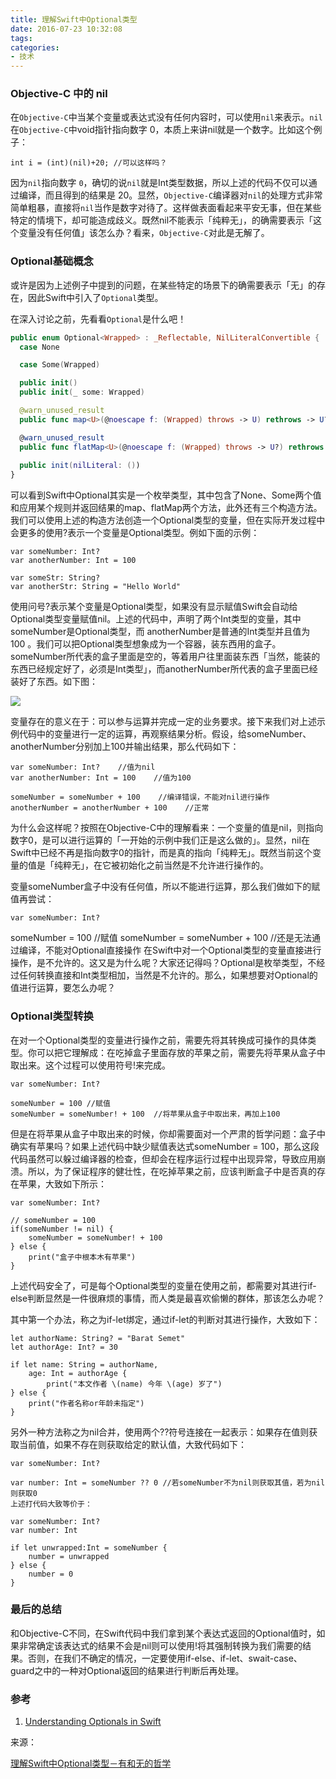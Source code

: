 ```yaml
---
title: 理解Swift中Optional类型
date: 2016-07-23 10:32:08
tags:
categories: 
- 技术
---
```



### Objective-C 中的 nil

在`Objective-C`中当某个变量或表达式没有任何内容时，可以使用`nil`来表示。`nil`在`Objective-C`中void指针指向数字 0，本质上来讲nil就是一个数字。比如这个例子：

```
int i = (int)(nil)+20; //可以这样吗？
```

因为`nil`指向数字 `0`，确切的说`nil`就是Int类型数据，所以上述的代码不仅可以通过编译，而且得到的结果是 20。显然，`Objective-C`编译器对`nil`的处理方式非常简单粗暴，直接将`nil`当作是数字对待了。这样做表面看起来平安无事，但在某些特定的情境下，却可能造成歧义。既然nil不能表示「纯粹无」，的确需要表示「这个变量没有任何值」该怎么办？看来，`Objective-C`对此是无解了。

### Optional基础概念

或许是因为上述例子中提到的问题，在某些特定的场景下的确需要表示「无」的存在，因此Swift中引入了`Optional`类型。

在深入讨论之前，先看看`Optional`是什么吧！

```swift
public enum Optional<Wrapped> : _Reflectable, NilLiteralConvertible {
  case None

  case Some(Wrapped)

  public init()
  public init(_ some: Wrapped)

  @warn_unused_result
  public func map<U>(@noescape f: (Wrapped) throws -> U) rethrows -> U?

  @warn_unused_result
  public func flatMap<U>(@noescape f: (Wrapped) throws -> U?) rethrows -> U?
        
  public init(nilLiteral: ())
}
```

可以看到Swift中Optional其实是一个枚举类型，其中包含了None、Some两个值和应用某个规则并返回结果的map、flatMap两个方法，此外还有三个构造方法。我们可以使用上述的构造方法创造一个Optional类型的变量，但在实际开发过程中会更多的使用?表示一个变量是Optional类型。例如下面的示例：

```
var someNumber: Int?
var anotherNumber: Int = 100

var someStr: String?
var anotherStr: String = "Hello World"
```

使用问号?表示某个变量是Optional类型，如果没有显示赋值Swift会自动给Optional类型变量赋值nil。上述的代码中，声明了两个Int类型的变量，其中someNumber是Optional类型，而 anotherNumber是普通的Int类型并且值为 100 。我们可以把Optional类型想象成为一个容器，装东西用的盒子。someNumber所代表的盒子里面是空的，等着用户往里面装东西「当然，能装的东西已经规定好了，必须是Int类型」，而anotherNumber所代表的盒子里面已经装好了东西。如下图：

![](https://ww4.sinaimg.cn/large/006tNc79gw1fahqbgs2b0j30j60723yq.jpg)

变量存在的意义在于：可以参与运算并完成一定的业务要求。接下来我们对上述示例代码中的变量进行一定的运算，再观察结果分析。假设，给someNumber、anotherNumber分别加上100并输出结果，那么代码如下：

```
var someNumber: Int?    //值为nil
var anotherNumber: Int = 100    //值为100

someNumber = someNumber + 100    //编译错误，不能对nil进行操作
anotherNumber = anotherNumber + 100    //正常
```

为什么会这样呢？按照在Objective-C中的理解看来：一个变量的值是nil，则指向数字0，是可以进行运算的「一开始的示例中我们正是这么做的」。显然，nil在Swift中已经不再是指向数字0的指针，而是真的指向「纯粹无」。既然当前这个变量的值是「纯粹无」，在它被初始化之前当然是不允许进行操作的。

变量someNumber盒子中没有任何值，所以不能进行运算，那么我们做如下的赋值再尝试：

```
var someNumber: Int?
```

someNumber = 100 //赋值
someNumber = someNumber + 100 //还是无法通过编译，不能对Optional直接操作
在Swift中对一个Optional类型的变量直接进行操作，是不允许的。这又是为什么呢？大家还记得吗？Optional是枚举类型，不经过任何转换直接和Int类型相加，当然是不允许的。那么，如果想要对Optional的值进行运算，要怎么办呢？

### Optional类型转换

在对一个Optional类型的变量进行操作之前，需要先将其转换成可操作的具体类型。你可以把它理解成：在吃掉盒子里面存放的苹果之前，需要先将苹果从盒子中取出来。这个过程可以使用符号!来完成。

```
var someNumber: Int?

someNumber = 100 //赋值
someNumber = someNumber! + 100  //将苹果从盒子中取出来，再加上100
```

但是在将苹果从盒子中取出来的时候，你却需要面对一个严肃的哲学问题：盒子中确实有苹果吗？如果上述代码中缺少赋值表达式someNumber = 100，那么这段代码虽然可以躲过编译器的检查，但却会在程序运行过程中出现异常，导致应用崩溃。所以，为了保证程序的健壮性，在吃掉苹果之前，应该判断盒子中是否真的存在苹果，大致如下所示：

```
var someNumber: Int?

// someNumber = 100
if(someNumber != nil) {
    someNumber = someNumber! + 100
} else {
    print("盒子中根本木有苹果")
}
```

上述代码安全了，可是每个Optional类型的变量在使用之前，都需要对其进行if-else判断显然是一件很麻烦的事情，而人类是最喜欢偷懒的群体，那该怎么办呢？

其中第一个办法，称之为if-let绑定，通过if-let的判断对其进行操作，大致如下：

```
let authorName: String? = "Barat Semet"
let authorAge: Int? = 30

if let name: String = authorName,
    age: Int = authorAge {
        print("本文作者 \(name) 今年 \(age) 岁了")
} else {
    print("作者名称or年龄未指定")
}
```

另外一种方法称之为nil合并，使用两个??符号连接在一起表示：如果存在值则获取当前值，如果不存在则获取给定的默认值，大致代码如下：

```
var someNumber: Int? 

var number: Int = someNumber ?? 0 //若someNumber不为nil则获取其值，若为nil则获取0
上述打代码大致等价于：

var someNumber: Int?
var number: Int

if let unwrapped:Int = someNumber {
    number = unwrapped
} else {
    number = 0
}
```

### 最后的总结

和Objective-C不同，在Swift代码中我们拿到某个表达式返回的Optional值时，如果非常确定该表达式的结果不会是nil则可以使用!将其强制转换为我们需要的结果。否则，在我们不确定的情况，一定要使用if-else、if-let、swait-case、guard之中的一种对Optional返回的结果进行判断后再处理。

### 参考

1. [Understanding Optionals in Swift](http://blog.teamtreehouse.com/understanding-optionals-swift)

来源： 

[理解Swift中Optional类型－有和无的哲学](http://blog.barat.cc/ios/understanding-swift-optional/)
















